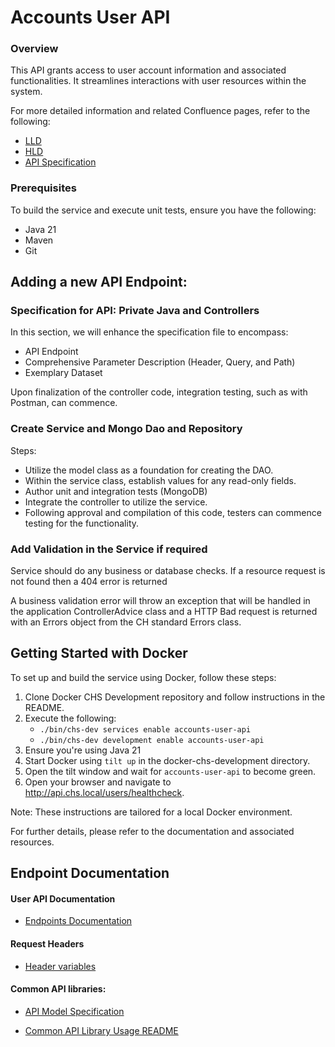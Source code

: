 # Accounts User API

### Overview
This API grants access to user account information and associated functionalities. It streamlines interactions with user resources within the system. 

For more detailed information and related Confluence pages, refer to the following:


- [LLD](https://companieshouse.atlassian.net/wiki/spaces/IDV/pages/4443963495/accounts-user-api+LLD)
- [HLD](https://companieshouse.atlassian.net/wiki/spaces/IDV/pages/4441571350/accounts-user-api+API+HLD)
- [API Specification](https://companieshouse.atlassian.net/wiki/spaces/IDV/pages/4441571350/accounts-user-api+API+HLD)

### Prerequisites
To build the service and execute unit tests, ensure you have the following:
- Java 21
- Maven
- Git

## Adding a new API Endpoint:
### Specification for API: Private Java and Controllers
In this section, we will enhance the specification file to encompass:

- API Endpoint
- Comprehensive Parameter Description (Header, Query, and Path)
- Exemplary Dataset

Upon finalization of the controller code, integration testing, such as with Postman, can commence.

### Create Service and Mongo Dao and Repository 

Steps:

- Utilize the model class as a foundation for creating the DAO.
- Within the service class, establish values for any read-only fields.
- Author unit and integration tests (MongoDB) 
- Integrate the controller to utilize the service.
- Following approval and compilation of this code, testers can commence testing for the functionality.

### Add Validation in the Service if required

Service should do any business or database checks. If a resource request is not found then a 404 error is returned

A business validation error will throw an exception that will be handled in the application ControllerAdvice class and a HTTP Bad request is returned with an Errors object from the CH standard Errors class.

## Getting Started with Docker
To set up and build the service using Docker, follow these steps:

1. Clone Docker CHS Development repository and follow instructions in the README.
2. Execute the following:
   - `./bin/chs-dev services enable accounts-user-api`
   - `./bin/chs-dev development enable accounts-user-api` 
3. Ensure you're using Java 21 
4. Start Docker using `tilt up` in the docker-chs-development directory.
5.  Open the tilt window and wait for `accounts-user-api` to become green.
6. Open your browser and navigate to http://api.chs.local/users/healthcheck.

Note: These instructions are tailored for a local Docker environment.

For further details, please refer to the documentation and associated resources.

## Endpoint Documentation

#### User API Documentation

- [Endpoints Documentation](docs/endpoint-documentation.md)

#### Request Headers 

- [Header variables](./docs/header-variables.md)

#### Common API libraries: 


- [API Model Specification](docs/common-api-libraries-open-api.md)

- [Common API Library Usage README](docs/common-api-libraries-readme.md)




